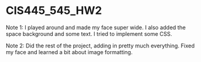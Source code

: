 # CIS445_545_HW2
Note 1: I played around and made my face super wide. I also added the space background and some text. I tried to implement some CSS.

Note 2: Did the rest of the project, adding in pretty much everything. Fixed my face and learned a bit about image formatting.